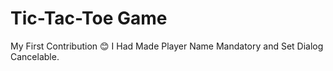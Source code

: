 # Tic-Tac-Toe Game 
My First Contribution 😊
I Had Made Player Name Mandatory and Set Dialog Cancelable.
